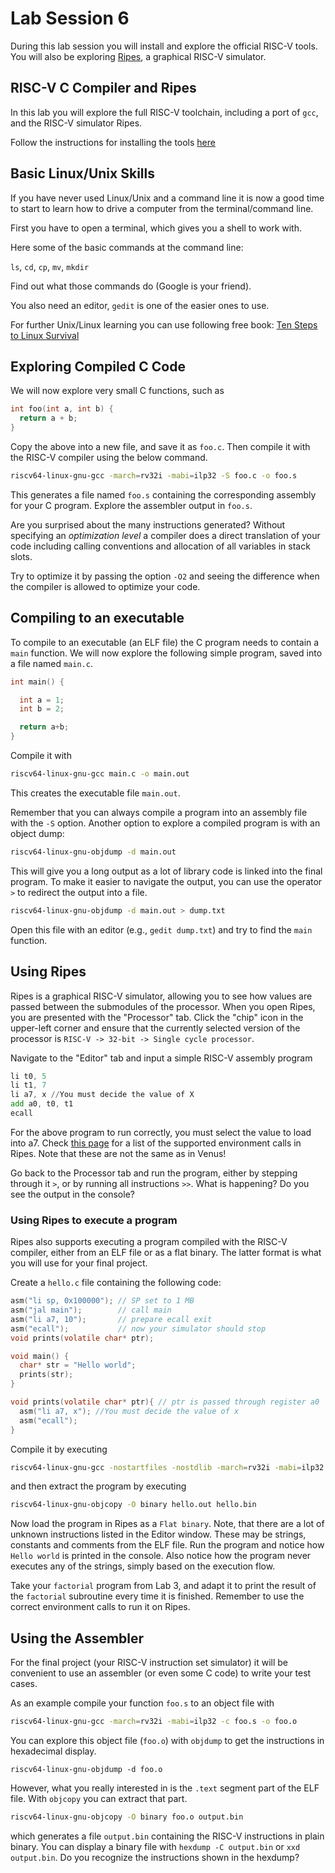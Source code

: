 # Lab Session 6

During this lab session you will install and explore the official RISC-V tools. You will also be exploring [Ripes](https://github.com/mortbopet/ripes), a graphical RISC-V simulator.

## RISC-V C Compiler and Ripes

In this lab you will explore the full RISC-V toolchain, including a port of `gcc`,
and the RISC-V simulator Ripes.

Follow the instructions for installing the tools [here](../)

## Basic Linux/Unix Skills

If you have never used Linux/Unix and a command line it is now a good time
to start to learn how to drive a computer from the terminal/command line.

First you have to open a terminal, which gives you a shell to work with.

Here some of the basic commands at the command line:

`ls`, `cd`, `cp`, `mv`, `mkdir`

Find out what those commands do (Google is your friend).

You also need an editor, `gedit` is one of the easier ones to use.

For further Unix/Linux learning you can use following free book:
[Ten Steps to Linux Survival](http://www.oreilly.com/programming/free/files/ten-steps-to-linux-survival.pdf)

## Exploring Compiled C Code

We will now explore very small C functions, such as

```C
int foo(int a, int b) {
  return a + b;
}
```
Copy the above into a new file, and save it as `foo.c`. Then compile it with the RISC-V compiler using the below command.
```bash
riscv64-linux-gnu-gcc -march=rv32i -mabi=ilp32 -S foo.c -o foo.s
```
This generates a file named `foo.s` containing the corresponding assembly for your C program. Explore the assembler output in `foo.s`.

Are you surprised about the many instructions generated?
Without specifying an *optimization level* a compiler does a direct translation of your code including calling conventions and allocation of all variables in stack slots.

Try to optimize it by passing the option `-O2` and seeing the difference when the compiler is allowed to optimize your code.

## Compiling to an executable

To compile to an executable (an ELF file) the C program needs to contain
a `main` function. We will now explore the following simple program, saved into a file named `main.c`.

```C
int main() {

  int a = 1;
  int b = 2;

  return a+b;
}
```

Compile it with
```bash
riscv64-linux-gnu-gcc main.c -o main.out
```
This creates the executable file `main.out`.

Remember that you can always compile a program into an assembly file with the `-S` option.
Another option to explore a compiled program is with an object dump:
```bash
riscv64-linux-gnu-objdump -d main.out
```
This will give you a long output as a lot of library code is linked
into the final program. To make it easier to navigate the output, you can use the operator `>` to redirect the output into a file.
```bash
riscv64-linux-gnu-objdump -d main.out > dump.txt
```

Open this file with an editor (e.g., `gedit dump.txt`) and try to find the `main` function.

## Using Ripes
Ripes is a graphical RISC-V simulator, allowing you to see how values are passed between the submodules of the processor. When you open Ripes, you are presented with the "Processor" tab. Click the "chip" icon in the upper-left corner and ensure that the currently selected version of the processor is `RISC-V -> 32-bit -> Single cycle processor`.

Navigate to the "Editor" tab and input a simple RISC-V assembly program
```asm
li t0, 5
li t1, 7
li a7, x //You must decide the value of X
add a0, t0, t1
ecall
```
For the above program to run correctly, you must select the value to load into a7. Check [this page](https://github.com/mortbopet/Ripes/wiki/Environment-calls) for a list of the supported environment calls in Ripes. Note that these are not the same as in Venus!

Go back to the Processor tab and run the program, either by stepping through it `>`, or by running all instructions `>>`.
What is happening? Do you see the output in the console?

### Using Ripes to execute a program
Ripes also supports executing a program compiled with the RISC-V compiler, either from an ELF file
or as a flat binary. The latter format is what you will use for your final project.

Create a `hello.c` file containing the following code:
```C
asm("li sp, 0x100000"); // SP set to 1 MB
asm("jal main");        // call main
asm("li a7, 10");       // prepare ecall exit
asm("ecall");           // now your simulator should stop
void prints(volatile char* ptr);

void main() {
  char* str = "Hello world";
  prints(str);
}

void prints(volatile char* ptr){ // ptr is passed through register a0
  asm("li a7, x"); //You must decide the value of x
  asm("ecall");
}
```
Compile it by executing
```bash
riscv64-linux-gnu-gcc -nostartfiles -nostdlib -march=rv32i -mabi=ilp32 -T $HOME/linker.ld hello.c -o hello.out
```
and then extract the program by executing
```bash
riscv64-linux-gnu-objcopy -O binary hello.out hello.bin
```
Now load the program in Ripes as a `Flat binary`. Note, that there are a lot of unknown instructions
listed in the Editor window. These may be strings, constants and comments from the ELF file.
Run the program and notice how `Hello world` is printed in the console. Also notice how the program
never executes any of the strings, simply based on the execution flow.

Take your `factorial` program from Lab 3, and adapt it to print the result of the `factorial` subroutine every time it is finished. Remember to use the correct environment calls to run it on Ripes. 

## Using the Assembler

For the final project (your RISC-V instruction set simulator) it will be convenient to
use an assembler (or even some C code) to write your test cases.

As an example compile your function `foo.s` to an object file with
```bash
riscv64-linux-gnu-gcc -march=rv32i -mabi=ilp32 -c foo.s -o foo.o
```
You can explore this object file (`foo.o`) with `objdump` to get
the instructions in hexadecimal display.
```
riscv64-linux-gnu-objdump -d foo.o
```

However, what you really interested in is the `.text` segment part
of the ELF file. With `objcopy` you can extract that part.
```bash
riscv64-linux-gnu-objcopy -O binary foo.o output.bin
```
which generates a file `output.bin` containing the RISC-V instructions
in plain binary. You can display a binary file with `hexdump -C output.bin`
or `xxd output.bin`.
Do you recognize the instructions shown in the hexdump?
